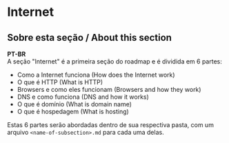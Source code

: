 # Internet
## Sobre esta seção / About this section

**PT-BR**  
A seção "Internet" é a primeira seção do roadmap e é dividida em 6 partes:
- Como a Internet funciona (How does the Internet work)
- O que é HTTP (What is HTTP)
- Browsers e como eles funcionam (Browsers and how they work)
- DNS e como funciona (DNS and how it works)
- O que é domínio (What is domain name)
- O que é hospedagem (What is hosting)

Estas 6 partes serão abordadas dentro de sua respectiva pasta, com um arquivo `<name-of-subsection>.md` para cada uma delas. 